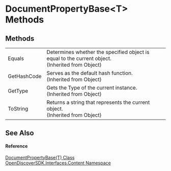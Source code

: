 # DocumentPropertyBase&lt;T&gt; Methods




## Methods
<table>
<tr>
<td>Equals</td>
<td>Determines whether the specified object is equal to the current object.<br />(Inherited from Object)</td></tr>
<tr>
<td>GetHashCode</td>
<td>Serves as the default hash function.<br />(Inherited from Object)</td></tr>
<tr>
<td>GetType</td>
<td>Gets the Type of the current instance.<br />(Inherited from Object)</td></tr>
<tr>
<td>ToString</td>
<td>Returns a string that represents the current object.<br />(Inherited from Object)</td></tr>
</table>

## See Also


#### Reference
<a href="854c97ea-54ea-7894-e767-4da530bd8c60">DocumentPropertyBase(T) Class</a>  
<a href="79f11d04-c275-b915-db5b-ab2227989555">OpenDiscoverSDK.Interfaces.Content Namespace</a>  
